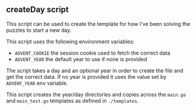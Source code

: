## createDay script

This script can be used to create the template for how 
I've been solving the puzzles to start a new day.

This script uses the following environment variables:
- `ADVENT_COOKIE` the session cookie used to fetch the correct data
- `ADVENT_YEAR` the default year to use if none is provided

The script takes a day and an optional year in order to create
the file and get the correct data. If no year is provided it uses the value
set by `ADVENT_YEAR` env variable.

This script creates the year/day directories and copies across the `main.go` and
`main_test.go` templates as defined in `./templates`.

